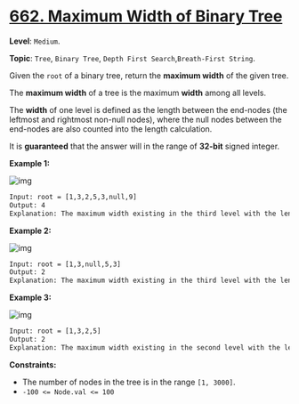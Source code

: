 # [662. Maximum Width of Binary Tree](https://leetcode.com/problems/maximum-width-of-binary-tree/)

**Level**: `Medium`.

**Topic**: `Tree`, `Binary Tree`, `Depth First Search`,`Breath-First String`.

Given the `root` of a binary tree, return the **maximum width** of the given tree.

The **maximum width** of a tree is the maximum **width** among all levels.

The **width** of one level is defined as the length between the end-nodes (the leftmost and rightmost non-null nodes), where the null nodes between the end-nodes are also counted into the length calculation.

It is **guaranteed** that the answer will in the range of **32-bit** signed integer.

**Example 1:**

![img](https://assets.leetcode.com/uploads/2021/05/03/width1-tree.jpg)

```txt
Input: root = [1,3,2,5,3,null,9]
Output: 4
Explanation: The maximum width existing in the third level with the length 4 (5,3,null,9).
```

**Example 2:**

![img](https://assets.leetcode.com/uploads/2021/05/03/width2-tree.jpg)

```txt
Input: root = [1,3,null,5,3]
Output: 2
Explanation: The maximum width existing in the third level with the length 2 (5,3).
```

**Example 3:**

![img](https://assets.leetcode.com/uploads/2021/05/03/width3-tree.jpg)

```txt
Input: root = [1,3,2,5]
Output: 2
Explanation: The maximum width existing in the second level with the length 2 (3,2).
```

**Constraints:**

- The number of nodes in the tree is in the range `[1, 3000]`.
- `-100 <= Node.val <= 100`
